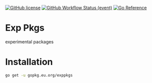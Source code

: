 [![GitHub license](https://img.shields.io/github/license/lemon-mint/experiment?style=for-the-badge&cache_key=0)](https://github.com/lemon-mint/experiment/blob/main/LICENSE)
[![GitHub Workflow Status (event)](https://img.shields.io/github/actions/workflow/status/lemon-mint/experiment/go.yml?event=push&style=for-the-badge)](https://github.com/lemon-mint/experiment/actions/workflows/go.yml)
[![Go Reference](https://img.shields.io/badge/go-reference-%23007d9c?style=for-the-badge&logo=go)](https://pkg.go.dev/gopkg.eu.org/exppkgs)

# Exp Pkgs

experimental packages

# Installation

```bash
go get -u gopkg.eu.org/exppkgs
```
